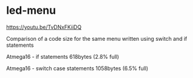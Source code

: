 # led-menu
https://youtu.be/TvDNxFKiiDQ

Comparison of a code size for the same menu written using switch and if statements

Atmega16 - if statements
618bytes (2.8% full)

Atmega16 - switch case statements
1058bytes (6.5% full)

